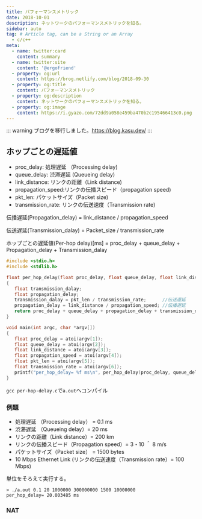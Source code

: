 ```yaml
---
title: パフォーマンスメトリック
date: 2018-10-01
description: ネットワークのパフォーマンスメトリックを知る。
sidebar: auto
tag: # Article tag, can be a String or an Array
  - c/c++
meta:
  - name: twitter:card
    content: summary
  - name: twitter:site
    content: '@ergofriend'
  - property: og:url
    content: https://brog.netlify.com/blog/2018-09-30
  - property: og:title
    content: パフォーマンスメトリック
  - property: og:description
    content: ネットワークのパフォーマンスメトリックを知る。
  - property: og:image
    content: https://i.gyazo.com/72dd9a058e459ba470b2c195466413c0.png
---
```


::: warning
ブログを移行しました。https://blog.kasu.dev/
:::

## ホップごとの遅延値

- proc_delay: 処理遅延 （Processing delay)
- queue_delay: 渋滞遅延 (Queueing delay)
- link_distance: リンクの距離（Link distance)
- propagation_speed:リンクの伝播スピード（propagation speed)
- pkt_len: パケットサイズ（Packet size)
- transmission_rate: リンクの伝送速度（Transmission rate)

伝播遅延(Propagation_delay) = link_distance / propagation_speed

伝送遅延(Transmission_dalay) = Packet_size / transmission_rate

ホップごとの遅延値(Per-hop delay)[ms] =
proc_delay + queue_delay + Propagation_delay + Transmission_dalay

```c
#include <stdio.h>
#include <stdlib.h>

float per_hop_delay(float proc_delay, float queue_delay, float link_distance, float propagation_speed, float pkt_len, float transmission_rate)
{
   float transmission_dalay;
   float propagation_delay;
   transmission_dalay = pkt_len / transmission_rate;      //伝送遅延
   propagation_delay = link_distance / propagation_speed; //伝播遅延
   return proc_delay + queue_delay + propagation_delay + transmission_dalay;
}

void main(int argc, char *argv[])
{
   float proc_delay = atoi(argv[1]);
   float queue_delay = atoi(argv[2]);
   float link_distance = atoi(argv[3]);
   float propagation_speed = atoi(argv[4]);
   float pkt_len = atoi(argv[5]);
   float transmission_rate = atoi(argv[6]);
   printf("per_hop_delay= %f ms\n", per_hop_delay(proc_delay, queue_delay, link_distance, propagation_speed, pkt_len, transmission_rate));
}
```

`gcc per-hop-delay.c`で`a.out`へコンパイル

### 例題

- 処理遅延 （Processing delay） = 0.1 ms
- 渋滞遅延 （Queueing delay）= 20 ms
- リンクの距離（Link distance）= 200 km
- リンクの伝播スピード（Propagation speed）= 3・10 ＾ 8 m/s
- パケットサイズ（Packet size） = 1500 bytes
- 10 Mbps Ethernet Link (リンクの伝送速度（Transmission rate）= 100 Mbps)

単位をそろえて実行する。

```terminal
> ./a.out 0.1 20 1000000 300000000 1500 10000000
per_hop_delay= 20.003485 ms
```

### NAT
